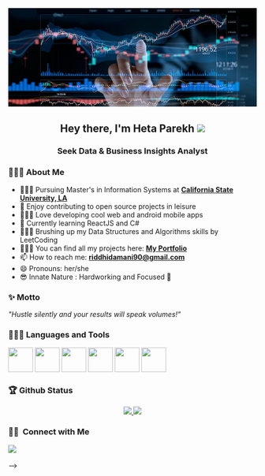 <img src="images/data-analytics-bg.jpg" height="200"> 
<h2 align="center">Hey there, I'm Heta Parekh <img src="https://raw.githubusercontent.com/MartinHeinz/MartinHeinz/master/wave.gif" width="25px"></h2>
<h3 align="center"> Seek Data & Business Insights Analyst </h3>
<!-- <img width="300" align="left" height="320" src="images/2.png" height="175px"/> -->

### 👩🏻‍💻 About Me

- 👩🏻‍🏫 Pursuing Master's in Information Systems at **[California State University, LA](https://www.calstatela.edu/)**
- 👯 Enjoy contributing to open source projects in leisure
- 👩🏻‍🎨 Love developing cool web and android mobile apps
- 🌱 Currently learning ReactJS and C#
- 🦹🏻‍♀️ Brushing up my Data Structures and Algorithms skills by LeetCoding
- 👩🏻‍💻 You can find all my projects here: **[My Portfolio](https://riddhidamani.github.io/Portfolio/)**
- 📫 How to reach me: **riddhidamani90@gmail.com**
- 😄 Pronouns: her/she
- 😎 Innate Nature : Hardworking and Focused 🎯

### ✨ Motto

<em>"Hustle silently and your results will speak volumes!"</em>

### 👩🏻‍💻 Languages and Tools

<div id="languages">
<span><img src="https://img.icons8.com/color/240/000000/python.png" height="50" width="50" /></span>
<span><img src="https://img.icons8.com/color/96/000000/tableau-software.png"  height="50" width="50" /></span>
<span><img src="https://img.icons8.com/color/240/000000/git.png" height="50" width="50" /></span>
<span><img src="https://img.icons8.com/color/240/000000/oracle-logo.png" height="50" width="50" /></span>
<span><img src="https://img.icons8.com/color/240/000000/mysql-logo.png" height="50" width="50" /></span>
<span><img src="https://img.icons8.com/color/240/000000/visual-studio-code-2019.png" height="50" width="50" /></span>
</div>

### 🏆 Github Status

<p  align="center">
<a href="https://github.com/Heta-Parekh">
    <img src="https://github-readme-stats-eight-theta.vercel.app/api?username=RiddhiDamani&show_icons=true&theme=great-gatsby&include_all_commits=true&count_private=true" height="180em"/>
    <img src="https://github-readme-stats-eight-theta.vercel.app/api/top-langs/?username=RiddhiDamani&layout=compact&langs_count=8&theme=great-gatsby" height="180em" />
</a>
</p>

### 🤝🏻 &nbsp;Connect with Me
<!-- 
<p>
<a href="https://riddhidamani.github.io/Portfolio/"><img src="https://img.shields.io/badge/-riddhidamani.com-3423A6?style=flat&logo=Google-Chrome&logoColor=white"/></a>
<a href="https://www.linkedin.com/in/riddhidamani/"><img src="https://img.shields.io/badge/-Riddhi%20Damani-0077B5?style=flat&logo=Linkedin&logoColor=white"/></a>
<a href="mailto:riddhidamani90@gmail.com"><img src="https://img.shields.io/badge/-riddhidamani90@gmail.com-D14836?style=flat&logo=Gmail&logoColor=white"/></a>
<a href="https://instagram.com/riddhi.damani"><img src="https://img.shields.io/badge/-@riddhi.damani-E4405F?style=flat&logo=Instagram&logoColor=white"/></a>
<a href="https://www.pinterest.com/riddhidamani1611/"><img src="https://img.shields.io/badge/-@riddhidamani1611-BD081C?style=flat&logo=Pinterest&logoColor=white"/></a>
</p>
<div align="left">
<p>
 <img src="https://badges.pufler.dev/visits/RiddhiDamani/RiddhiDamani"/>
<!-- <br />
 <img src="https://badges.pufler.dev/repos/RiddhiDamani"/> 
 <br/> -->

 <img src="https://badges.pufler.dev/commits/monthly/RiddhiDamani" />

</p> -->
</div>
